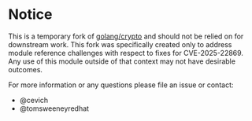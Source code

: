 # Notice

This is a temporary fork of [golang/crypto](https://github.com/golang/crypto) and
should not be relied on for downstream work.  This fork was specifically created
only to address module reference challenges with respect to fixes for CVE-2025-22869.
Any use of this module outside of that context may not have desirable outcomes.

For more information or any questions please file an issue or contact:
- @cevich
- @tomsweeneyredhat
